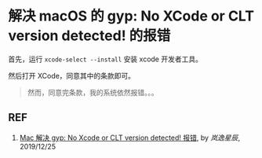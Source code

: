 # 解决 macOS 的 gyp: No XCode or CLT version detected! 的报错

首先，运行 `xcode-select --install` 安装 xcode 开发者工具。

然后打开 XCode，同意其中的条款即可。

> 然而，同意完条款，我的系统依然报错。。。

## REF

1. [Mac 解决 gyp: No Xcode or CLT version detected! 报错][1], by *岚逸星辰*, 2019/12/25

[1]: https://segmentfault.com/a/1190000021394623